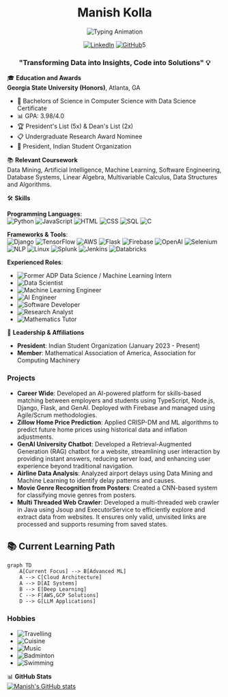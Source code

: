<div align="center">

  # Manish Kolla

![Typing Animation](https://readme-typing-svg.demolab.com?font=Fira+Code&weight=600&size=28&duration=4000&pause=1000&color=6AD3F7&center=true&vCenter=true&width=500&lines=AI+%26+ML+Engineer;Data+Scientist;Software+Developer;Research+Analyst)

[![LinkedIn](https://img.shields.io/badge/-Manish%20Kolla-0077B5?style=flat&logo=linkedin&logoColor=white)](https://www.linkedin.com/in/manishkolla/)
[![GitHub](https://img.shields.io/badge/-GitHub-181717?style=flat&logo=github&logoColor=white)](https://github.com/manishkolla)5

### "Transforming Data into Insights, Code into Solutions" 💡
</div>


🎓 **Education and Awards**  
**Georgia State University (Honors)**, Atlanta, GA
- 🎯 Bachelors of Science in Computer Science with Data Science Certificate
- 📊 GPA: 3.98/4.0
- 🏆 President's List (5x) & Dean's List (2x)
- 📋 Undergraduate Research Award Nominee
- 👥 President, Indian Student Organization

📚 **Relevant Coursework**  
Data Mining, Artificial Intelligence, Machine Learning, Software Engineering, Database Systems, Linear Algebra, Multivariable Calculus, Data Structures and Algorithms.


🛠️ **Skills**  

**Programming Languages**:  
![Python](https://img.shields.io/badge/-Python-3776AB?style=flat&logo=python&logoColor=white)
![JavaScript](https://img.shields.io/badge/-JavaScript-F7DF1E?style=flat&logo=javascript&logoColor=black)
![HTML](https://img.shields.io/badge/-HTML5-E34F26?style=flat&logo=html5&logoColor=white)
![CSS](https://img.shields.io/badge/-CSS3-1572B6?style=flat&logo=css3&logoColor=white)
![SQL](https://img.shields.io/badge/-SQL-4479A1?style=flat&logo=postgresql&logoColor=white)
![C](https://img.shields.io/badge/-C-A8B9CC?style=flat&logo=c&logoColor=white)

**Frameworks & Tools**:  
![Django](https://img.shields.io/badge/-Django-092E20?style=flat&logo=django&logoColor=white)
![TensorFlow](https://img.shields.io/badge/-TensorFlow-FF6F00?style=flat&logo=tensorflow&logoColor=white)
![AWS](https://img.shields.io/badge/-AWS-232F3E?style=flat&logo=amazon-aws&logoColor=white)
![Flask](https://img.shields.io/badge/-Flask-000000?style=flat&logo=flask&logoColor=white)
![Firebase](https://img.shields.io/badge/-Firebase-FFCA28?style=flat&logo=firebase&logoColor=black)
![OpenAI](https://img.shields.io/badge/-OpenAI-412991?style=flat&logo=openai&logoColor=white)
![Selenium](https://img.shields.io/badge/-Selenium-43B02A?style=flat&logo=selenium&logoColor=white)
![NLP](https://img.shields.io/badge/-NLP-009688?style=flat)
![Linux](https://img.shields.io/badge/-Linux-FCC624?style=flat&logo=linux&logoColor=black)
![Splunk](https://img.shields.io/badge/-Splunk-000000?style=flat&logo=splunk&logoColor=white)
![Jenkins](https://img.shields.io/badge/-Jenkins-D24939?style=flat&logo=jenkins&logoColor=white)
![Databricks](https://img.shields.io/badge/-Databricks-FF3621?style=flat&logo=databricks&logoColor=white)

**Experienced Roles**:  
- ![Former ADP Data Science / Machine Learning Intern](https://img.shields.io/badge/-Former%20ADP%20Intern-FF5733?style=flat&logo=adp&logoColor=white)
- ![Data Scientist](https://img.shields.io/badge/-Data%20Scientist-5A4FCF?style=flat&logo=dataiku&logoColor=white)
- ![Machine Learning Engineer](https://img.shields.io/badge/-Machine%20Learning%20Engineer-0A66C2?style=flat&logo=azure-machine-learning&logoColor=white)
- ![AI Engineer](https://img.shields.io/badge/-AI%20Engineer-FF6F00?style=flat&logo=ai&logoColor=white)
- ![Software Developer](https://img.shields.io/badge/-Software%20Developer-007396?style=flat&logo=java&logoColor=white)
- ![Research Analyst](https://img.shields.io/badge/-Research%20Analyst-1E90FF?style=flat&logo=academia&logoColor=white)
- ![Mathematics Tutor](https://img.shields.io/badge/-Mathematics%20Tutor-FFD700?style=flat&logo=mathworks&logoColor=white)


👥 **Leadership & Affiliations**  
- **President**: Indian Student Organization (January 2023 - Present)
- **Member**: Mathematical Association of America, Association for Computing Machinery

### Projects

- **Career Wide**: Developed an AI-powered platform for skills-based matching between employers and students using TypeScript, Node.js, Django, Flask, and GenAI. Deployed with Firebase and managed using Agile/Scrum methodologies.
- **Zillow Home Price Prediction**: Applied CRISP-DM and ML algorithms to predict future home prices using historical data and inflation adjustments.
- **GenAI University Chatbot**: Developed a Retrieval-Augmented Generation (RAG) chatbot for a website, streamlining user interaction by providing instant answers, reducing server load, and enhancing user experience beyond traditional navigation.
- **Airline Data Analysis**: Analyzed airport delays using Data Mining and Machine Learning to identify delay patterns and causes.
- **Movie Genre Recognition from Posters**: Created a CNN-based system for classifying movie genres from posters.
- **Multi Threaded Web Crawler**: Developed a multi-threaded web crawler in Java using Jsoup and ExecutorService to efficiently explore and extract data from websites. It ensures only valid, unvisited links are processed and supports resuming from saved states.


## 📚 Current Learning Path
```mermaid
graph TD
    A[Current Focus] --> B[Advanced ML]
    A --> C[Cloud Architecture]
    A --> D[AI Systems]
    B --> E[Deep Learning]
    C --> F[AWS,GCP Solutions]
    D --> G[LLM Applications]
```


### Hobbies

- ![Travelling](https://img.shields.io/badge/-Travelling%20Places-009688?style=flat&logo=globe&logoColor=white)
- ![Cuisine](https://img.shields.io/badge/-Eating%20New%20Cuisines-F57F17?style=flat&logo=food&logoColor=white)
- ![Music](https://img.shields.io/badge/-Music-1DB954?style=flat&logo=spotify&logoColor=white)
- ![Badminton](https://img.shields.io/badge/-Badminton-FFCA28?style=flat&logo=badminton&logoColor=black)
- ![Swimming](https://img.shields.io/badge/-Swimming-0099CC?style=flat&logo=swimming&logoColor=white)



📊 **GitHub Stats**  
[![Manish's GitHub stats](https://github-readme-stats.vercel.app/api?username=manishkolla&show_icons=true&theme=shadow_blue  )](https://github.com/manishkolla)


<!--
- 🔭 I’m currently working on ...
- 🌱 I’m currently learning ...
- 👯 I’m looking to collaborate on ...
- 🤔 I’m looking for help with ...
- 💬 Ask me about ...
- 📫 How to reach me: ...
- 😄 Pronouns: ...
- ⚡ Fun fact: ...
-->
